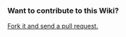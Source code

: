 ### Want to contribute to this Wiki?

[Fork it and send a pull request.](https://github.com/sparkfun/Arduino_Apollo3_wiki)
